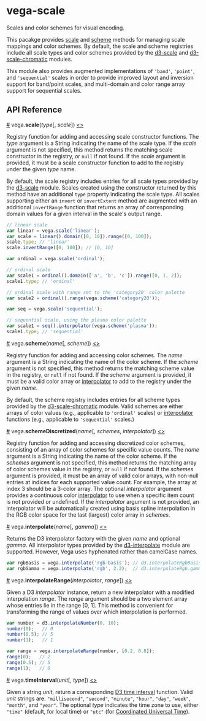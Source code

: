 # vega-scale

Scales and color schemes for visual encoding.

This pacakge provides [scale](#scale) and [scheme](#scheme) methods for managing scale mappings and color schemes. By default, the scale and scheme registries include all scale types and color schemes provided by the [d3-scale](https://github.com/d3/d3-scale) and [d3-scale-chromatic](https://github.com/d3/d3-scale-chromatic) modules.

This module also provides augmented implementations of `'band'`, `'point'`, and `'sequential'` scales in order to provide improved layout and inversion support for band/point scales, and multi-domain and color range array support for sequential scales.

## API Reference

<a name="scale" href="#scale">#</a>
vega.<b>scale</b>(<i>type</i>[, <i>scale</i>])
[<>](https://github.com/vega/vega/blob/master/packages/vega-scale/src/scales.js "Source")

Registry function for adding and accessing scale constructor functions. The *type* argument is a String indicating the name of the scale type. If the *scale* argument is not specified, this method returns the matching scale constructor in the registry, or `null` if not found. If the *scale* argument is provided, it must be a scale constructor function to add to the registry under the given *type* name.

By default, the scale registry includes entries for all scale types provided by the [d3-scale](https://github.com/d3/d3-scale) module. Scales created using the constructor returned by this method have an additional `type` property indicating the scale type. All scales supporting either an `invert` or `invertExtent` method are augmented with an additional `invertRange` function that returns an array of corresponding domain values for a given interval in the scale's output range.

```js
// linear scale
var linear = vega.scale('linear');
var scale = linear().domain([0, 10]).range([0, 100]);
scale.type; // 'linear'
scale.invertRange([0, 100]); // [0, 10]
```

```js
var ordinal = vega.scale('ordinal');

// ordinal scale
var scale1 = ordinal().domain(['a', 'b', 'c']).range([0, 1, 2]);
scale1.type; // 'ordinal'

// ordinal scale with range set to the 'category20' color palette
var scale2 = ordinal().range(vega.scheme('category20'));
```

```js
var seq = vega.scale('sequential');

// sequential scale, using the plasma color palette
var scale1 = seq().interpolator(vega.scheme('plasma'));
scale1.type; // 'sequential'
```

<a name="scheme" href="#scheme">#</a>
vega.<b>scheme</b>(<i>name</i>[, <i>scheme</i>])
[<>](https://github.com/vega/vega/blob/master/packages/vega-scale/src/schemes.js "Source")

Registry function for adding and accessing color schemes. The *name* argument is a String indicating the name of the color scheme. If the *scheme* argument is not specified, this method returns the matching scheme value in the registry, or `null` if not found. If the *scheme* argument is provided, it must be a valid color array or [interpolator](https://github.com/d3/d3-scale#sequential_interpolator) to add to the registry under the given *name*.

By default, the scheme registry includes entries for all scheme types provided by the
[d3-scale-chromatic](https://github.com/d3/d3-scale-chromatic) module. Valid schemes are either arrays of color values (e.g., applicable to `'ordinal'` scales) or [interpolator](https://github.com/d3/d3-scale#sequential_interpolator) functions (e.g., applicable to `'sequential'` scales.)

<a name="schemeDiscretized" href="#schemeDiscretized">#</a>
vega.<b>schemeDiscretized</b>(<i>name</i>[, <i>schemes</i>, <i>interpolator</i>])
[<>](https://github.com/vega/vega/blob/master/packages/vega-scale/src/schemes.js "Source")

Registry function for adding and accessing discretized color schemes, consisting of an array of color schemes for specific value counts. The *name* argument is a String indicating the name of the color scheme. If the *schemes* argument is not specified, this method returns the matching array of color schemes value in the registry, or `null` if not found. If the *schemes* argument is provided, it must be an array of valid color arrays, with non-null entries at indices for each supported value count. For example, the array at index 3 should be a 3-color array. The optional *interpolator* argument provides a continuous color [interpolator](https://github.com/d3/d3-scale#sequential_interpolator) to use when a specific item count is not provided or undefined. If the *interpolator* argument is not provided, an interpolator will be automatically created using basis spline interpolation in the RGB color space for the last (largest) color array in *schemes*.

<a name="interpolate" href="#interpolate">#</a>
vega.<b>interpolate</b>(<i>name</i>[, <i>gamma</i>])
[<>](https://github.com/vega/vega/blob/master/packages/vega-scale/src/interpolate.js "Source")

Returns the D3 interpolator factory with the given *name* and optional *gamma*. All interpolator types provided by the [d3-interpolate](https://github.com/d3/d3-interpolate) module are supported. However, Vega uses hyphenated rather than camelCase names.

```js
var rgbBasis = vega.interpolate('rgb-basis'); // d3.interpolateRgbBasis
var rgbGamma = vega.interpolate('rgb', 2.2);  // d3.interpolateRgb.gamma(2.2)
```

<a name="interpolateRange" href="#interpolateRange">#</a>
vega.<b>interpolateRange</b>(<i>interpolator</i>, <i>range</i>])
[<>](https://github.com/vega/vega/blob/master/packages/vega-scale/src/interpolate.js "Source")

Given a D3 *interpolator* instance, return a new interpolator with a modified interpolation *range*. The *range* argument should be a two element array whose entries lie in the range [0, 1]. This method is convenient for transforming the range of values over which interpolation is performed.

```js
var number = d3.interpolateNumber(0, 10);
number(0);   // 0
number(0.5); // 5
number(1);   // 1

var range = vega.interpolateRange(number, [0.2, 0.8]);
range(0);   // 2
range(0.5); // 5
range(1);   // 8
```

<a name="timeInterval" href="#timeInterval">#</a>
vega.<b>timeInterval</b>(<i>unit</i>[, <i>type</i>])
[<>](https://github.com/vega/vega/blob/master/packages/vega-scale/src/timeInterval.js "Source")

Given a string _unit_, return a corresponding [D3 time interval](https://github.com/d3/d3-time#_interval) function. Valid _unit_ strings are: `"millisecond"`, `"second"`, `"minute"`, `"hour"`, `"day"`, `"week"`, `"month"`, and `"year"`. The optional _type_ indicates the time zone to use, either `"time"` (default, for local time) or `"utc"` (for [Coordinated Universal Time](https://en.wikipedia.org/wiki/Coordinated_Universal_Time)).

